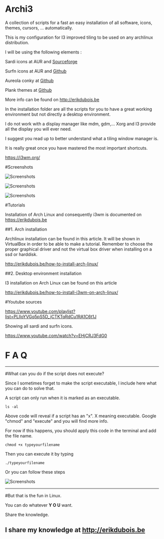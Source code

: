 # Archi3 

A collection of scripts for a fast an easy installation of all software, icons, themes, cursors, ... automatically.

This is my configuration for I3 improved tiling to be used on any archlinux distribution.


I will be using the following elements : 


Sardi icons at AUR and [Sourceforge](https://sourceforge.net/projects/sardi/files/)

Surfn icons at AUR and [Github](https://github.com/erikdubois/Surfn)

Aureola conky at [Github](https://github.com/erikdubois/aureola)

Plank themes at [Github](https://github.com/erikdubois/plankthemes)

More info can be found on http://erikdubois.be



In the installation folder are all the scripts for you to have a great working environment but not directly a desktop environment.

I do not work with a display manager like mdm, gdm,... Xorg and I3 provide all the display you will ever need.

I suggest you read up to better understand what a tiling window manager is.

It is really great once you have mastered the most important shortcuts.

https://i3wm.org/

#Screenshots

![Screenshots](http://i.imgur.com/MRH6EiB.jpg)


![Screenshots](http://i.imgur.com/2bMwqsl.jpg)


![Screenshots](http://i.imgur.com/oJuMEqT.jpg)


#Tutorials


Installation of Arch Linux and consequently i3wm is documented on https://erikdubois.be


##1. Arch installation

Archlinux installation can be found in this article. It will be shown in VirtualBox in order to be able to make a tutorial. Remember to choose the proper graphical driver and not the virtual box driver when installing on a ssd or harddisk.

http://erikdubois.be/how-to-install-arch-linux/


##2. Desktop environment installation


I3 installation on Arch Linux can be found on this article

http://erikdubois.be/how-to-install-i3wm-on-arch-linux/



#Youtube sources

https://www.youtube.com/playlist?list=PLlloYVGq5pS5D_jCTKTqRdCu1RA1C6t1J


Showing all sardi and surfn icons.

https://www.youtube.com/watch?v=EHjCRJ3FdG0



# F  A  Q
--------------------

#What can you do if the script does not execute?

Since I sometimes forget to make the script executable, I include here what you can do to solve that.

A script can only run when it is marked as an executable.

	ls -al 

Above code will reveal if a script has an "x". X meaning executable.
Google "chmod" and "execute" and you will find more info.

For now if this happens, you should apply this code in the terminal and add the file name.

	chmod +x typeyourfilename

Then you can execute it by typing

	./typeyourfilename

Or you can follow these steps

![Screenshots](http://i.imgur.com/vXsOaFL.gif)


-------------------------------------------------
#But that is the fun in Linux.

You can do whatever <b>Y O U</b> want.

Share the knowledge.

I share my knowledge at http://erikdubois.be
------------------------------------------------
